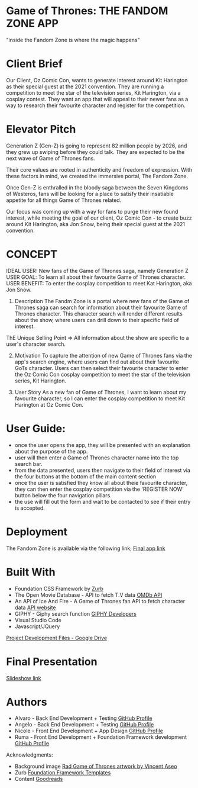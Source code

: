 # Game of Thrones: THE FANDOM ZONE APP
"inside the Fandom Zone is where the magic happens"

# Client Brief
Our Client, Oz Comic Con, wants to generate interest around Kit Harington as their special guest at the 2021 convention. They are running a competition to meet the star of the television series, Kit Harington, via a cosplay contest. They want an app that will appeal to their newer fans as a way to research their favourite character and register for the competition.

# Elevator Pitch
Generation Z (Gen-Z) is going to represent 82 million people by 2026, and they grew up swiping before they could talk. They are expected to be the next wave of Game of Thrones fans.

Their core values are rooted in authenticity and freedom of expression. 
With these factors in mind, we created the immersive portal, The Fandom Zone.

Once Gen-Z is enthralled in the bloody saga between the Seven Kingdoms of Westeros, fans will be looking for a place to satisfy their insatiable appetite for all things Game of Thrones related.

Our focus was coming up with a way for fans to purge their new found interest, while meeting the goal of our client, Oz Comic Con - to create buzz around Kit Harington, aka Jon Snow, being their special guest at the 2021 convention.


# CONCEPT
IDEAL USER: New fans of the Game of Thrones saga, namely Generation Z
USER GOAL: To learn all about their favourite Game of Thrones character.
USER BENEFIT: To enter the cosplay competition to meet Kat Harington, aka Jon Snow.

1. Description
The Fandm Zone is a portal where new fans of the Game of Thrones saga can search for information about their favourite Game of Thrones character.
This character search will render different results about the show, where users can drill down to their specific field of interest. 

ThE Unique Selling Point =>
All information about the show are specific to a user's character search.

2. Motivation
To capture the attention of new Game of Thrones fans via the app's search engine, where users can find out about their favourite GoTs character. Users can then select their favourite character to enter the Oz Comic Con cosplay competition to meet the star of the television series, Kit Harington.  

3. User Story
As a new fan of Game of Thrones, I want to learn about my favourite character, so I can enter the cosplay competition to meet Kit Harington at Oz Comic Con.

# User Guide:
- once the user opens the app, they will be presented with an explanation about the purpose of the app.
- user will then enter a Game of Thrones character name into the top search bar.
- from the data presented, users then navigate to their field of interest via the 
four buttons at the bottom of the main content section
-  once the user is satisfied they know all about theie favourite character, they can then enter the cosplay competition via the 'REGISTER NOW' button below the four navigation pillars.
- the use will fill out the form and wait to be contacted to see if their entry is accepted.


# Deployment
The Fandom Zone is available via the following link;
[Final app link](https://nicolegeorge.github.io/suicide-squad-GoT-app/)

# Built With
- Foundation CSS Framework by [Zurb](https://get.foundation/index.html)
- The Open Movie Database - API to fetch T.V data [OMDb API](http://www.omdbapi.com/)
- An API of Ice And Fire - A Game of Thrones fan API to fetch character data [API website](https://anapioficeandfire.com/)
- GIPHY - Giphy search function [GIPHY Developers](https://developers.giphy.com/)
- Visual Studio Code
- Javascript/JQuery

[Project Development Files - Google Drive](https://drive.google.com/drive/folders/1MZLoPB9Dq9cLHT3-mgOl7nKCpzUVmRrE?usp=sharing)

# Final Presentation
[Slideshow link](https://www.canva.com/design/DAD4qdWwwmk/0q_h4BcIbnUpxcMqZ6aKxA/view)

# Authors
- Alvaro - Back End Development + Testing [GitHub Profile](https://github.com/Anieto86)
- Angelo - Back End Development + Testing [GitHub Profile](https://github.com/vlad916)
- Nicole - Front End Development + App Design [GitHub Profile](https://github.com/NicoleGeorge)
- Ruma - Front End Development + Foundation Framework development [GitHub Profile](https://github.com/RumaRDas)

Acknowledgments:
- Background image [Rad Game of Thrones artwork by Vincent Aseo](https://www.reddit.com/r/gameofthrones/comments/6bn5mf/everything_rad_game_of_thrones_artwork_by_vincent/)
- Zurb [Foundation Framework Templates](https://get.foundation/index.html)
- Content [Goodreads](https://www.goodreads.com/)






